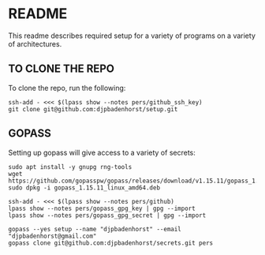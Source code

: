 # README
This readme describes required setup for a variety of programs on a variety of architectures.

## TO CLONE THE REPO
To clone the repo, run the following:

```
ssh-add - <<< $(lpass show --notes pers/github_ssh_key)
git clone git@github.com:djpbadenhorst/setup.git
```

## GOPASS
Setting up gopass will give access to a variety of secrets:

```
sudo apt install -y gnupg rng-tools
wget https://github.com/gopasspw/gopass/releases/download/v1.15.11/gopass_1.15.11_linux_amd64.deb
sudo dpkg -i gopass_1.15.11_linux_amd64.deb

ssh-add - <<< $(lpass show --notes pers/github)
lpass show --notes pers/gopass_gpg_key | gpg --import
lpass show --notes pers/gopass_gpg_secret | gpg --import

gopass --yes setup --name "djpbadenhorst" --email "djpbadenhorst@gmail.com"
gopass clone git@github.com:djpbadenhorst/secrets.git pers
```
